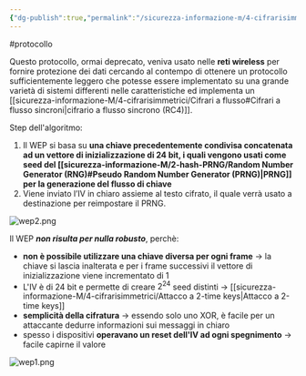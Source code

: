 ```yaml
---
{"dg-publish":true,"permalink":"/sicurezza-informazione-m/4-cifrarisimmetrici/protocollo-wep/"}
---
```


#protocollo 

Questo protocollo, ormai deprecato, veniva usato nelle **reti wireless** per fornire protezione dei dati cercando al contempo di ottenere un protocollo sufficientemente leggero che potesse essere implementato su una grande varietà di sistemi differenti nelle caratteristiche ed implementa un [[sicurezza-informazione-M/4-cifrarisimmetrici/Cifrari a flusso#Cifrari a flusso sincroni\|cifrario a flusso sincrono (RC4)]].

Step dell'algoritmo:
1. Il WEP si basa su **una chiave precedentemente condivisa concatenata ad un vettore di inizializzazione di 24 bit, i quali vengono usati come seed del [[sicurezza-informazione-M/2-hash-PRNG/Random Number Generator (RNG)#Pseudo Random Number Generator (PRNG)\|PRNG]] per la generazione del flusso di chiave**
2. Viene inviato l’IV in chiaro assieme al testo cifrato, il quale verrà usato a destinazione per reimpostare il PRNG.

![wep2.png](/img/user/sicurezza-informazione-M/immagini/wep2.png)

Il WEP ***non risulta per nulla robusto***, perchè:
- **non è possibile utilizzare una chiave diversa per ogni frame** -> la chiave si lascia inalterata e per i frame successivi il vettore di inizializzazione viene incrementato di 1
- L'IV è di 24 bit e permette di creare $2^{24}$ seed distinti -> [[sicurezza-informazione-M/4-cifrarisimmetrici/Attacco a 2-time keys\|Attacco a 2-time keys]]
- **semplicità della cifratura** -> essendo solo uno XOR, è facile per un attaccante dedurre informazioni sui messaggi in chiaro
- spesso i dispositivi **operavano un reset dell'IV ad ogni spegnimento** -> facile capirne il valore

 ![wep1.png](/img/user/sicurezza-informazione-M/immagini/wep1.png)